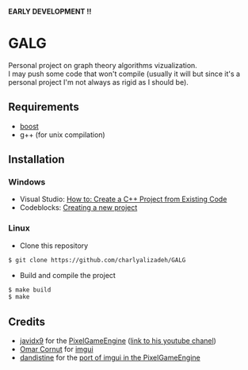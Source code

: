 **EARLY DEVELOPMENT !!**  

# GALG

Personal project on graph theory algorithms vizualization.  
I may push some code that won't compile (usually it will but since it's a personal project I'm not always as rigid as
I should be).

## Requirements

* [boost](https://www.boost.org/)
* g++ (for unix compilation)

## Installation

### Windows

* Visual Studio: [How to: Create a C++ Project from Existing Code](https://docs.microsoft.com/en-us/cpp/build/how-to-create-a-cpp-project-from-existing-code?view=msvc-160)
* Codeblocks: [Creating a new project](http://wiki.codeblocks.org/index.php/Creating_a_new_project)

### Linux

* Clone this repository

```bash
$ git clone https://github.com/charlyalizadeh/GALG
```

* Build and compile the project

```bash
$ make build
$ make
```

## Credits

* [javidx9](https://github.com/OneLoneCoder) for the [PixelGameEngine](https://github.com/OneLoneCoder/olcPixelGameEngine) 
([link to his youtube chanel](https://www.youtube.com/channel/UC-yuWVUplUJZvieEligKBkA))
* [Omar Cornut](https://github.com/ocornut) for [imgui](https://github.com/ocornut/imgui)
* [dandistine](https://github.com/dandistine) for the [port of imgui in the PixelGameEngine](https://github.com/dandistine/olcPGEDearImGui)



